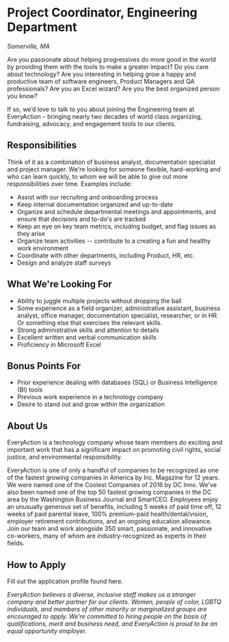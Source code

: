 # Project Coordinator, Engineering Department

*Somerville, MA*

Are you passionate about helping progressives do more good in the world by providing them with the tools to make a greater impact? Do you care about technology? Are you interesting in helping grow a happy and productive team of software engineers, Product Managers and QA professionals? Are you an Excel wizard? Are you the best organized person you know? 

If so, we’d love to talk to you about joining the Engineering team at EveryAction – bringing nearly two decades of world class organizing, fundraising, advocacy, and engagement tools to our clients. 

## Responsibilities

Think of it as a combination of business analyst, documentation specialist and project manager. We're looking for someone flexible, hard-working and who can learn quickly, to whom we will be able to give out more responsibilities over time. Examples include: 

- Assist with our recruiting and onboarding process 
- Keep internal documentation organized and up-to-date
- Organize and schedule departmental meetings and appointments, and ensure that decisions and to-do's are tracked
- Keep an eye on key team metrics, including budget, and flag issues as they arise
- Organize team activities -- contribute to a creating a fun and healthy work environment
- Coordinate with other departments, including Product, HR, etc.
- Design and analyze staff surveys

## What We're Looking For

- Ability to juggle multiple projects without dropping the ball
- Some experience as a field organizer, administrative assistant, business analyst, office manager, documentation specialist, researcher, or in HR.  Or something else that exercises the relevant skills.
- Strong administrative skills and attention to details
- Excellent written and verbal communication skills
- Proficiency in Microsoft Excel

## Bonus Points For

- Prior experience dealing with databases (SQL) or Business Intelligence (BI) tools
- Previous work experience in a technology company
- Desire to stand out and grow within the organization

## About Us

EveryAction is a technology company whose team members do exciting and important work that has a significant impact on promoting civil rights, social justice, and environmental responsibility.

EveryAction is one of only a handful of companies to be recognized as one of the fastest growing companies in America by Inc. Magazine for 12 years. We were named one of the Coolest Companies of 2016 by DC Inno. We've also been named one of the top 50 fastest growing companies in the DC area by the Washington Business Journal and SmartCEO. Employees enjoy an unusually generous set of benefits, including 5 weeks of paid time off, 12 weeks of paid parental leave, 100% premium-paid health/dental/vision, employer retirement contributions, and an ongoing education allowance. Join our team and work alongside 350 smart, passionate, and innovative co-workers, many of whom are industry-recognized as experts in their fields.

## How to Apply

Fill out the application profile found here.

*EveryAction believes a diverse, inclusive staff makes us a stronger company and better partner for our clients. Women, people of color, LGBTQ individuals, and members of other minority or marginalized groups are encouraged to apply. We’re committed to hiring people on the basis of qualifications, merit and business need, and EveryAction is proud to be an equal opportunity employer.*

